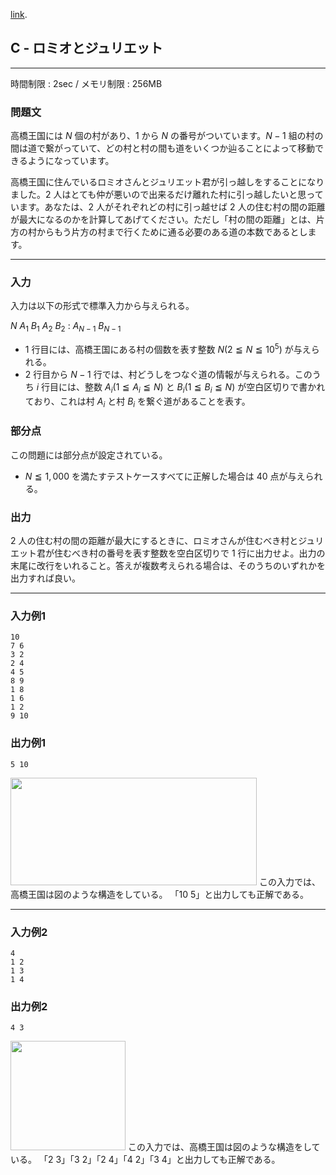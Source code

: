 [link](http://arc022.contest.atcoder.jp/tasks/arc022_3).

## C - ロミオとジュリエット

----------

時間制限 : 2sec / メモリ制限 : 256MB

### 問題文

高橋王国には $N$ 個の村があり、$1$ から $N$ の番号がついています。$N-1$ 組の村の間は道で繋がっていて、どの村と村の間も道をいくつか辿ることによって移動できるようになっています。

高橋王国に住んでいるロミオさんとジュリエット君が引っ越しをすることになりました。$2$ 人はとても仲が悪いので出来るだけ離れた村に引っ越したいと思っています。あなたは、$2$ 人がそれぞれどの村に引っ越せば $2$ 人の住む村の間の距離が最大になるのかを計算してあげてください。ただし「村の間の距離」とは、片方の村からもう片方の村まで行くために通る必要のある道の本数であるとします。

----------

### 入力

入力は以下の形式で標準入力から与えられる。

>
$N$
$A_1$ $B_1$
$A_2$ $B_2$
:
$A_{N-1}$ $B_{N-1}$


* $1$ 行目には、高橋王国にある村の個数を表す整数 $N (2 ≦ N ≦ 10^5)$ が与えられる。
* $2$ 行目から $N-1$ 行では、村どうしをつなぐ道の情報が与えられる。このうち $i$ 行目には、整数 $A_i (1 ≦ A_i ≦ N)$ と $B_i (1 ≦ B_i ≦ N)$ が空白区切りで書かれており、これは村 $A_i$ と村 $B_i$ を繋ぐ道があることを表す。

### 部分点

この問題には部分点が設定されている。

* $N ≦ 1,000$ を満たすテストケースすべてに正解した場合は $40$ 点が与えられる。

### 出力

$2$ 人の住む村の間の距離が最大にするときに、ロミオさんが住むべき村とジュリエット君が住むべき村の番号を表す整数を空白区切りで $1$ 行に出力せよ。出力の末尾に改行をいれること。答えが複数考えられる場合は、そのうちのいずれかを出力すれば良い。

----------

### 入力例1

```
10
7 6
3 2
2 4
4 5
8 9
1 8
1 6
1 2
9 10
```

### 出力例1

```
5 10
```

<img height="172px" src="http://abc001.contest.atcoder.jp//img/arc/022/3-1.png" width="394px">
</img>この入力では、高橋王国は図のような構造をしている。
「10 5」と出力しても正解である。

----------

### 入力例2

```
4
1 2
1 3
1 4
```

### 出力例2

```
4 3
```

<img height="175px" src="http://abc001.contest.atcoder.jp//img/arc/022/3-2.png" width="184px">
</img>この入力では、高橋王国は図のような構造をしている。
「2 3」「3 2」「2 4」「4 2」「3 4」と出力しても正解である。

